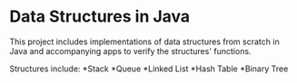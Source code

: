 # Data Structures in Java

This project includes implementations of data structures from scratch in Java and accompanying apps to verify the structures' functions.

Structures include:
*Stack
*Queue
*Linked List
*Hash Table
*Binary Tree
